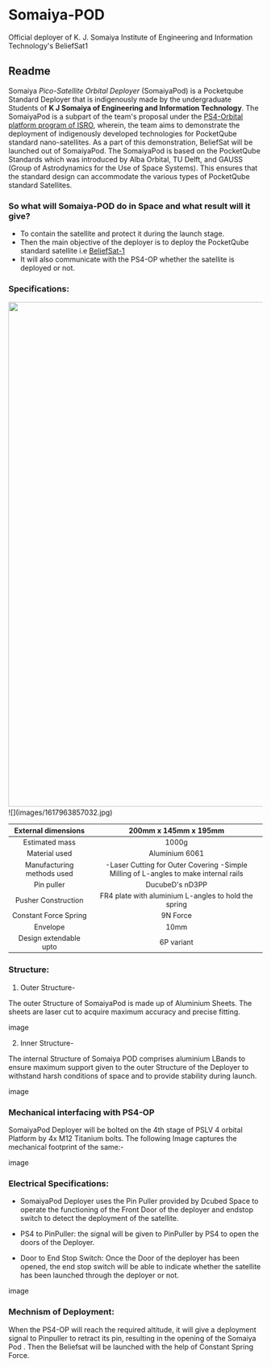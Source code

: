 # Somaiya-POD
Official deployer of K. J. Somaiya Institute of Engineering and Information Technology's BeliefSat1
## Readme 

Somaiya *Pico-Satellite Orbital Deployer* (SomaiyaPod) is a Pocketqube Standard Deployer that is indigenously made by the undergraduate Students of **K J Somaiya of Engineering and Information Technology**. The  SomaiyaPod is a subpart of the team's proposal under the [PS4-Orbital platform program of ISRO](https://www.isro.gov.in/update/15-jun-2019/announcement-of-opportunity-ao-orbital-platform), wherein, the team aims to demonstrate the deployment of indigenously developed technologies for PocketQube standard nano-satellites. As a part of this demonstration, BeliefSat will be launched out of SomaiyaPod. The SomaiyaPod is based on the PocketQube Standards which was introduced by Alba Orbital, TU Delft, and GAUSS (Group of Astrodynamics for the Use of Space Systems). This ensures that the standard design can accommodate the various types of PocketQube standard Satellites.

### So what will Somaiya-POD do in Space and what result will it give?

- To contain the satellite and protect it during the launch stage.
- Then the main objective of the deployer is to deploy the PocketQube standard satellite i.e [BeliefSat-1](https://github.com/NewLeapKjsieit/BeliefSat)
- It will also communicate with the PS4-OP whether the satellite is deployed or not.

### Specifications:
<image src="images/1617963857032.jpg" width=1000 height=1000>
![](images/1617963857032.jpg)
</image>

| External dimensions 	| 200mm x 145mm x 195mm 	|
|:--:	|:--:	|
| Estimated mass 	| 1000g 	|
| Material used 	| Aluminium 6061 	|
| Manufacturing methods used 	| -Laser Cutting for Outer Covering -Simple Milling of L-angles to make internal rails  	|
| Pin puller 	| DucubeD's nD3PP 	|
| Pusher Construction 	| FR4 plate with aluminium L-angles to hold the spring  	|
| Constant Force Spring  	| 9N Force 	|
| Envelope 	| 10mm 	|
| Design extendable upto 	| 6P variant 	|

### Structure:

1. Outer Structure-

The outer Structure of SomaiyaPod is made up of Aluminium Sheets. The sheets are laser cut to acquire maximum accuracy and precise fitting.

image

2. Inner Structure-

The internal Structure of Somaiya POD comprises aluminium LBands to ensure maximum support given to the outer Structure of the Deployer to withstand harsh conditions of space and  to provide stability during launch. 

image

### Mechanical interfacing with PS4-OP

SomaiyaPod Deployer will be bolted on the 4th stage of PSLV 4 orbital Platform by 4x M12 Titanium bolts. The following Image captures the mechanical footprint of the same:-

image

### Electrical Specifications:

- SomaiyaPod Deployer uses the Pin Puller provided by Dcubed Space to   operate the functioning of the Front Door of the deployer and endstop   switch to detect the deployment of the satellite.

- PS4 to PinPuller: the signal will be given to PinPuller by PS4 to open the doors of the Deployer.

- Door to End Stop Switch: Once the Door of the deployer has been opened, the end stop switch will be able to indicate whether the satellite has been launched through the deployer or not.

image

### Mechnism of Deployment:
When the PS4-OP will reach the required altitude, it will give a deployment signal to Pinpuller to retract  its pin, resulting in the opening of the Somaiya Pod . Then the Beliefsat will be launched with the help of Constant Spring Force.  


